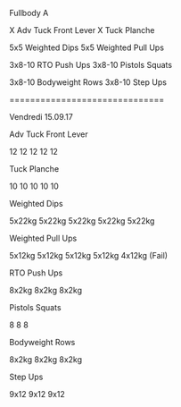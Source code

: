 Fullbody A

X       Adv Tuck Front Lever
X       Tuck Planche

5x5     Weighted Dips
5x5     Weighted Pull Ups

3x8-10  RTO Push Ups
3x8-10  Pistols Squats

3x8-10  Bodyweight Rows
3x8-10  Step Ups

==============================

Vendredi 15.09.17

Adv Tuck Front Lever    

12 
12
12
12
12

Tuck Planche 

10
10
10
10
10

Weighted Dips

5x22kg
5x22kg
5x22kg
5x22kg
5x22kg

Weighted Pull Ups

5x12kg
5x12kg
5x12kg
5x12kg
4x12kg (Fail)

RTO Push Ups

8x2kg
8x2kg
8x2kg

Pistols Squats

8
8
8

Bodyweight Rows

8x2kg
8x2kg
8x2kg

Step Ups

9x12
9x12
9x12
